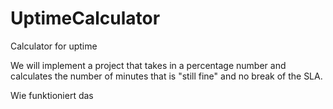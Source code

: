 # UptimeCalculator
Calculator for uptime

We will implement a project that takes in a percentage number and calculates the number of minutes that is "still fine"
and no break of the SLA.

Wie funktioniert das 
